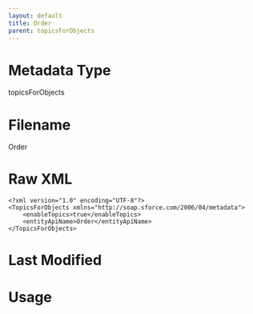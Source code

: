 ```yaml
---
layout: default
title: Order
parent: topicsForObjects
---
```

# Metadata Type
topicsForObjects


# Filename 
Order


# Raw XML
```
<?xml version="1.0" encoding="UTF-8"?>
<TopicsForObjects xmlns="http://soap.sforce.com/2006/04/metadata">
    <enableTopics>true</enableTopics>
    <entityApiName>Order</entityApiName>
</TopicsForObjects>
```


# Last Modified


# Usage
